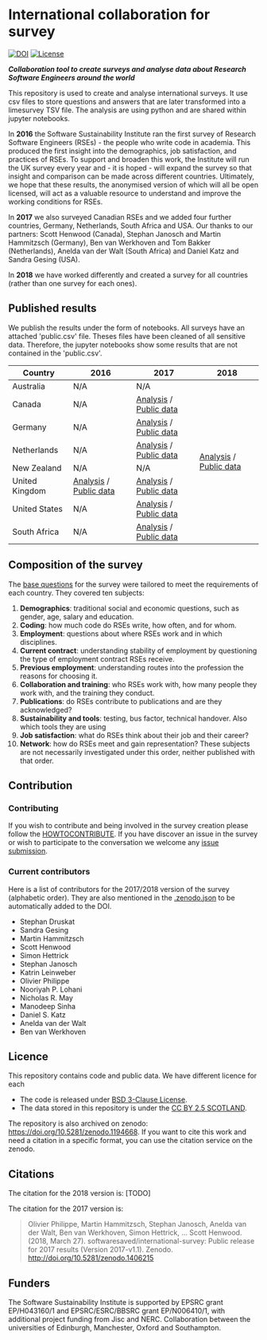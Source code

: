 # International collaboration for survey

[![DOI](https://zenodo.org/badge/DOI/10.5281/zenodo.1194668.svg)](https://doi.org/10.5281/zenodo.1194668) [![License](https://img.shields.io/badge/License-BSD%203--Clause-blue.svg)](https://opensource.org/licenses/BSD-3-Clause)



***Collaboration tool to create surveys and analyse data about Research Software Engineers around the world***

This repository is used to create and analyse international surveys. It use csv files to store questions and answers that are later transformed into a limesurvey TSV file. The analysis are using python and are shared within jupyter notebooks.


In **2016** the Software Sustainability Institute ran the first survey of Research Software Engineers (RSEs) - the people who write code in academia. This produced the first insight into the demographics, job satisfaction, and practices of RSEs. To support and broaden this work, the Institute will run the UK survey every year and - it is hoped - will expand the survey so that insight and comparison can be made across different countries. Ultimately, we hope that these results, the anonymised version of which will all be open licensed, will act as a valuable resource to understand and improve the working conditions for RSEs.

In **2017** we also surveyed Canadian RSEs and we added four further countries, Germany, Netherlands, South Africa and USA. 
Our thanks to our partners: Scott Henwood (Canada), Stephan Janosch and Martin Hammitzsch (Germany), Ben van Werkhoven and Tom Bakker (Netherlands), Anelda van der Walt (South Africa) and Daniel Katz and Sandra Gesing (USA).

In **2018** we have worked differently and created a survey for all countries (rather than one survey for each ones). 



## Published results
We publish the results under the form of notebooks. All surveys have an attached 'public.csv' file. Theses files have been cleaned of all sensitive data. Therefore, the jupyter notebooks show some results that are not contained in the 'public.csv'.

<table>
    <thead>
      <tr>
            <th>Country</th>
            <th>2016</th>
            <th>2017</th>
            <th>2018</th>
        </tr>
    </thead>
    <tbody>
        <tr>
            <td>Australia</td>
            <td>N/A</td>
            <td>N/A</td>
            <td rowspan=8><a href="https://github.com/softwaresaved/international-survey/tree/master/analysis/2018">Analysis</a> / <a href="https://github.com/softwaresaved/international-survey/blob/master/analysis/2018/data/public_data.csv">Public data</a></td>
        </tr>
        <tr>
            <td>Canada</td>
            <td>N/A</td>
            <td><a href="https://github.com/softwaresaved/international-survey/blob/master/analysis/2017/results_can.ipynb">Analysis</a> / <a href="https://github.com/softwaresaved/international-survey/blob/master/analysis/2017/can/data/public_data.csv">Public data</a></td>
        </tr>
        <tr>
            <td>Germany</td>
            <td>N/A</td>
            <td><a href="https://github.com/softwaresaved/international-survey/blob/master/analysis/2017/results_de_narrative.ipynb">Analysis</a> / <a href="https://github.com/softwaresaved/international-survey/blob/master/analysis/2017/de/data/public_data.csv">Public data</a></td>
        </tr>
        <tr>
            <td>Netherlands</td>
            <td>N/A</td>
            <td><a href="https://github.com/softwaresaved/international-survey/blob/master/analysis/2017/results_nl_narrative.ipynb">Analysis</a> / <a href="https://github.com/softwaresaved/international-survey/blob/master/analysis/2017/nl/data/public_data.csv">Public data</a></td>
        </tr>
        <tr>
            <td>New Zealand</td>
            <td>N/A</td>
            <td>N/A</td>
        </tr>
        <tr>
            <td>United Kingdom</td>
            <td><a href="https://github.com/softwaresaved/international-survey/blob/master/analysis/2016/results_uk_narrative.ipynb">Analysis</a> / <a href="https://github.com/softwaresaved/international-survey/blob/master/analysis/2016/uk/data/public_data.csv">Public data</a></td>
            <td><a href="https://github.com/softwaresaved/international-survey/blob/master/analysis/2017/results_uk_narrative.ipynb">Analysis</a> / <a href="https://github.com/softwaresaved/international-survey/blob/master/analysis/2017/uk/data/public_data.csv">Public data</a></td>
        </tr>
        <tr>
            <td>United States</td>
            <td>N/A</td>
            <td><a href="https://github.com/softwaresaved/international-survey/blob/master/analysis/2017/results_us_narrative.ipynb">Analysis</a> / <a href="https://github.com/softwaresaved/international-survey/blob/master/analysis/2017/us/data/public_data.csv">Public data</a></td>
        </tr>
        <tr>
            <td>South Africa</td>
            <td>N/A</td>
            <td><a href="https://github.com/softwaresaved/international-survey/blob/master/analysis/2017/results_zaf_narrative.ipynb">Analysis</a> / <a href="https://github.com/softwaresaved/international-survey/blob/master/analysis/2017/zaf/data/public_data.csv">Public data</a></td>
        </tr>
    </tbody>
</table>

## Composition of the survey
The [base questions](https://github.com/softwaresaved/international-survey/blob/master/survey_creation/2018/questions.csv) for the survey were tailored to meet the requirements of each country. They covered ten subjects:
   1. **Demographics**: traditional social and economic questions, such as gender, age, salary and education.
   1. **Coding**: how much code do RSEs write, how often, and for whom.
   1. **Employment**: questions about where RSEs work and in which disciplines.
   1. **Current contract**: understanding stability of employment by questioning the type of employment contract RSEs receive.
   1. **Previous employment**: understanding routes into the profession the reasons for choosing it.
   1. **Collaboration and training**: who RSEs work with, how many people they work with, and the training they conduct.
   1. **Publications**: do RSEs contribute to publications and are they acknowledged?
   1. **Sustainability and tools**: testing, bus factor, technical handover. Also which tools they are using
   1. **Job satisfaction**: what do RSEs think about their job and their career?
   1. **Network**: how do RSEs meet and gain representation?
These subjects are not necessarily  investigated under this order, neither published with that order. 

## Contribution

### Contributing
If you wish to contribute and being involved in the survey creation please follow the [HOWTOCONTRIBUTE](https://github.com/softwaresaved/international-survey/blob/master/HOW%20TO%20CONTRIBUTE.md).
If you have discover an issue in the survey or wish to participate to the conversation we welcome any [issue submission](https://github.com/softwaresaved/international-survey/issues).

### Current contributors
Here is a list of contributors for the 2017/2018 version of the survey (alphabetic order). They are also mentioned in the [.zenodo.json](https://github.com/softwaresaved/international-survey/blob/master/.zenodo.json) to be automatically added to the DOI.
* Stephan Druskat
* Sandra Gesing
* Martin Hammitzsch
* Scott Henwood
* Simon Hettrick
* Stephan Janosch
* Katrin Leinweber
* Olivier Philippe
* Nooriyah P. Lohani
* Nicholas R. May
* Manodeep Sinha
* Daniel S. Katz
* Anelda van der Walt
* Ben van Werkhoven

## Licence 

This repository contains code and public data. We have different licence for each
* The code is released under [BSD 3-Clause License](https://github.com/softwaresaved/international-survey/blob/master/LICENSE.md).
* The data stored in this repository is under the [CC BY 2.5 SCOTLAND](https://github.com/softwaresaved/international-survey/blob/master/LICENSE_FOR_DATA).

The repository is also archived on zenodo: https://doi.org/10.5281/zenodo.1194668.
If you want to cite this work and need a citation in a specific format, you can use the citation service on the zenodo.

## Citations
The citation for the 2018 version is:
[TODO]

The citation for the 2017 version is:
> Olivier Philippe, Martin Hammitzsch, Stephan Janosch, Anelda van der Walt, Ben van Werkhoven, Simon Hettrick, … Scott Henwood. (2018, March 27). softwaresaved/international-survey: Public release for 2017 results (Version 2017-v1.1). Zenodo. http://doi.org/10.5281/zenodo.1406215


## Funders
The Software Sustainability Institute is supported by EPSRC grant EP/H043160/1 and EPSRC/ESRC/BBSRC grant EP/N006410/1, with additional project funding from Jisc and NERC. Collaboration between the universities of Edinburgh, Manchester, Oxford and Southampton.
